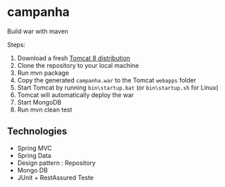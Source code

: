 # campanha
Build war with maven 

Steps:

1. Download a fresh [Tomcat 8 distribution](https://tomcat.apache.org/download-80.cgi)
2. Clone the repository to your local machine
3. Run mvn package
4. Copy the generated `campanha.war` to the Tomcat `webapps` folder
5. Start Tomcat by running `bin\startup.bat` (or `bin\startup.sh` for Linux)
6. Tomcat will automatically deploy the war
7. Start MongoDB
8. Run mvn clean test

## Technologies

- Spring MVC
- Spring Data
- Design pattern : Repository
- Mongo DB
- JUnit + RestAssured Teste
